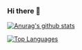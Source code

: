 ### Hi there 👋

[![Anurag's github stats](https://github-readme-stats.vercel.app/api?username=qiaojy19 "![Anurag's github stats")](https://github.com/qiaojy19/github-readme-stats)

[![Top Languages](https://github-readme-stats.vercel.app/api/top-langs/?username=qiaojy19&layout=compact)](https://github.com/qiaojy19/github-readme-stats)
